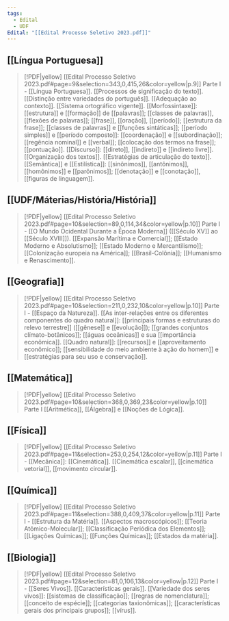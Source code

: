 ```yaml
---
tags:
  - Edital
  - UDF
Edital: "[[Edital Processo Seletivo 2023.pdf]]"
---
```


## [[Língua Portuguesa]]
> [!PDF|yellow] [[Edital Processo Seletivo 2023.pdf#page=9&selection=343,0,415,26&color=yellow|p.9]]  Parte I - [[Língua Portuguesa]].
>  [[Processos de significação do texto]]. [[Distinção entre variedades do português]]. [[Adequação ao contexto]]. [[Sistema ortográfico vigente]]. [[Morfossintaxe]]: [[estrutura]] e [[formação]] de [[palavras]]; [[classes de palavras]], [[flexões de palavras]]; [[frase]], [[oração]], [[período]]; [[estrutura da frase]]; [[classes de palavras]] e [[funções sintáticas]]; [[período simples]] e [[período composto]]: [[coordenação]] e [[subordinação]]; [[regência nominal]] e [[verbal]]; [[colocação dos termos na frase]]; [[pontuação]]. [[Discurso]]: [[direto]], [[indireto]] e [[indireto livre]]. [[Organização dos textos]]. [[Estratégias de articulação do texto]]. [[Semântica]] e [[Estilística]]: [[sinônimos]], [[antônimos]], [[homônimos]] e [[parônimos]]; [[denotação]] e [[conotação]], [[figuras de linguagem]].
## [[UDF/Máterias/História/História]]
> [!PDF|yellow] [[Edital Processo Seletivo 2023.pdf#page=10&selection=89,0,114,34&color=yellow|p.10]] Parte I - [[O Mundo Ocidental Durante a Época Moderna]] ([[Século XV]] ao [[Século XVIII]]).
> [[Expansão Marítima e Comercial]]; [[Estado Moderno e Absolutismo]]; [[Estado Moderno e Mercantilismo]]; [[Colonização europeia na América]]; [[Brasil-Colônia]]; [[Humanismo e Renascimento]].
## [[Geografia]]
> [!PDF|yellow] [[Edital Processo Seletivo 2023.pdf#page=10&selection=211,0,232,10&color=yellow|p.10]] Parte I - [[Espaço da Natureza]].
> [[As inter-relações entre os diferentes componentes do quadro natural]]: [[principais formas e estruturas do relevo terrestre]] ([[gênese]] e [[evolução]]); [[grandes conjuntos clímato-botânicos]]; [[águas oceânicas]] e sua [[importância econômica]]. [[Quadro natural]]: [[recursos]] e [[aproveitamento econômico]]; [[sensibilidade do meio ambiente à ação do homem]] e [[estratégias para seu uso e conservação]].
## [[Matemática]]
> [!PDF|yellow] [[Edital Processo Seletivo 2023.pdf#page=10&selection=368,0,369,23&color=yellow|p.10]] Parte I
> [[Aritmética]], [[Álgebra]] e [[Noções de Lógica]].
## [[Física]]
> [!PDF|yellow] [[Edital Processo Seletivo 2023.pdf#page=11&selection=253,0,254,12&color=yellow|p.11]] Parte I - [[Mecânica]]: [[Cinemática]].
> [[Cinemática escalar]], [[cinemática vetorial]], [[movimento circular]].
##  [[Química]]
> [!PDF|yellow] [[Edital Processo Seletivo 2023.pdf#page=11&selection=388,0,409,37&color=yellow|p.11]] Parte I - [[Estrutura da Matéria]].
> [[Aspectos macroscópicos]]; [[Teoria Atômico-Molecular]]; [[Classificação Periódica dos Elementos]]; [[Ligações Químicas]]; [[Funções Químicas]]; [[Estados da matéria]].
## [[Biologia]]
> [!PDF|yellow] [[Edital Processo Seletivo 2023.pdf#page=12&selection=81,0,106,13&color=yellow|p.12]] Parte I - [[Seres Vivos]].
> [[Características gerais]]. [[Variedade dos seres vivos]]: [[sistemas de classificação]]; [[regras de nomenclatura]]; [[conceito de espécie]]; [[categorias taxionômicas]]; [[características gerais dos principais grupos]]; [[vírus]].
